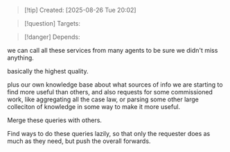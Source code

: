 
>[!tip] Created: [2025-08-26 Tue 20:02]

>[!question] Targets: 

>[!danger] Depends: 

we can call all these services from many agents to be sure we didn't miss anything.

basically the highest quality.

plus our own knowledge base about what sources of info we are starting to find more useful than others, and also requests for some commissioned work, like aggregating all the case law, or parsing some other large colleciton of knowledge in some way to make it more useful.

Merge these queries with others.

Find ways to do these queries lazily, so that only the requester does as much as they need, but push the overall forwards.